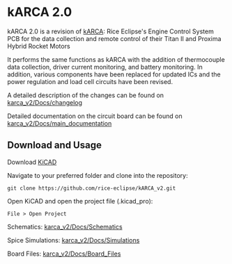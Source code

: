 # kARCA 2.0
kARCA 2.0 is a revision of [kARCA](https://github.com/rice-eclipse/karca):  Rice Eclipse's Engine Control System PCB for the data collection and remote control 
of their Titan II and Proxima Hybrid Rocket Motors

It performs the same functions as kARCA with the addition of thermocouple data collection, driver current monitoring, and battery monitoring.
In addition, various components have been replaced for updated ICs and the power regulation and load cell circuits have been revised.

A detailed description of the changes can be found on  [karca_v2/Docs/changelog](https://github.com/rice-eclipse/kARCA_v2/blob/main/karca_v2/Docs/kARCA_v2_Changelog.csv)

Detailed documentation on the circuit board can be found on [karca_v2/Docs/main_documentation](https://github.com/rice-eclipse/kARCA_v2/tree/main/karca_v2/Docs/karca_v2.md)

## Download and Usage
Download [KiCAD](https://www.kicad.org/download/)

Navigate to your preferred folder and clone into the repository:
```
git clone https://github.com/rice-eclipse/kARCA_v2.git
```
Open KiCAD and open the project file (.kicad_pro):
```
File > Open Project
```

Schematics: [karca_v2/Docs/Schematics](https://github.com/rice-eclipse/kARCA_v2/tree/main/karca_v2/Docs/Schematics)

Spice Simulations: [karca_v2/Docs/Simulations](https://github.com/rice-eclipse/kARCA_v2/tree/main/karca_v2/Docs/Simulations)

Board Files: [karca_v2/Docs/Board_Files](https://github.com/rice-eclipse/kARCA_v2/tree/main/karca_v2/Docs/Board_Files)


